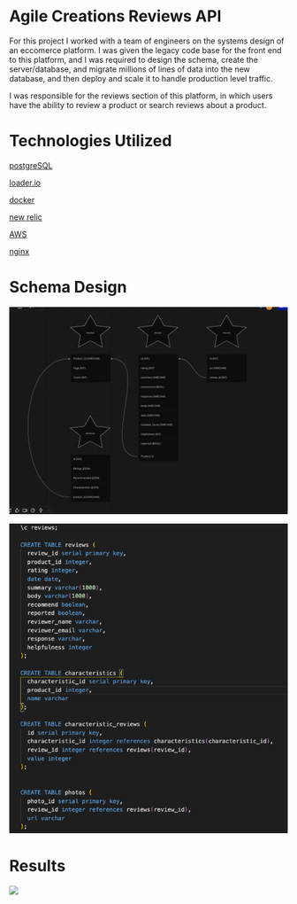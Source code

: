 # Agile Creations Reviews API

For this project I worked with a team of engineers on the systems design of an eccomerce platform. I was given the legacy code base for the front end to this platform, and I was required to design the schema, create the server/database, and migrate millions of lines of data into the new database, and then deploy and scale it to handle production level traffic.

I was responsible for the reviews section of this platform, in which users have the ability to review a product or search reviews about a product. 

# Technologies Utilized

<a href="https://www.postgresql.org/">postgreSQL</a>

<a href="https://loader.io//">loader.io</a>

<a href="https://www.docker.com/">docker</a>

<a href="https://newrelic.com/">new relic</a>

<a href="https://aws.amazon.com/">AWS</a>

<a href="https://www.nginx.com/">nginx</a>


# Schema Design

<img src="./imgs/First%20Schema.png"></img>

<img src="./imgs/Final%20Schema.png"></img>

# Results

<img src="GiveInstancesMeta.png"></img>

 

